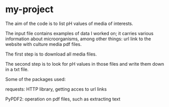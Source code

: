 # my-project
The aim of the code is to list pH values of media of interests.

The input file contains examples of data I worked on; it carries various information about microorganisms, among other things: url link to the website with culture media pdf files.

The first step is to download all media files.

The second step is to look for pH values in those files and write them down in a txt file.


Some of the packages used:

requests: HTTP library, getting acces to url links

PyPDF2: operation on pdf files, such as extracting text
